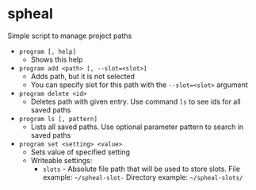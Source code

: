 # spheal
Simple script to manage project paths

- `program [, help]`
  - Shows this help
- `program add <path> [, --slot=<slot>]`
  - Adds path, but it is not selected
  - You can specify slot for this path with the `--slot=<slot>` argument
- `program delete <id>`
  - Deletes path with given entry. Use command `ls` to see ids for all saved paths
- `program ls [, pattern]`
  - Lists all saved paths. Use optional parameter pattern to search in saved paths
- `program set <setting> <value>`
  - Sets value of specified setting
  - Writeable settings:
    - `slots` - Absolute file path that will be used to store slots. File example: `~/spheal-slot-` Directory example: `~/spheal-slots/`
